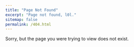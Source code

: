```yaml
---
title: "Page Not Found"
excerpt: "Page not found, l0l."
sitemap: false
permalink: /404.html
---
```


Sorry, but the page you were trying to view does not exist.